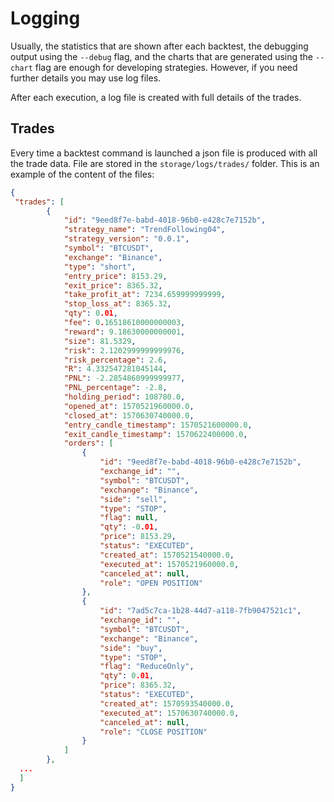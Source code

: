 # Logging

Usually, the statistics that are shown after each backtest, the debugging output using the `--debug` flag, and the charts that are generated using the `--chart` flag are enough for developing strategies. However, if you need further details you may use log files.

After each execution, a log file is created with full details of the trades. 

## Trades

Every time a backtest command is launched a json file is produced with all the trade data. File are stored in the `storage/logs/trades/` folder. This is an example of the content of the files:

```json
{
 "trades": [
		{
			"id": "9eed8f7e-babd-4018-96b0-e428c7e7152b",
			"strategy_name": "TrendFollowing04",
			"strategy_version": "0.0.1",
			"symbol": "BTCUSDT",
			"exchange": "Binance",
			"type": "short",
			"entry_price": 8153.29,
			"exit_price": 8365.32,
			"take_profit_at": 7234.659999999999,
			"stop_loss_at": 8365.32,
			"qty": 0.01,
			"fee": 0.16518610000000003,
			"reward": 9.18630000000001,
			"size": 81.5329,
			"risk": 2.1202999999999976,
			"risk_percentage": 2.6,
			"R": 4.332547281045144,
			"PNL": -2.2854860999999977,
			"PNL_percentage": -2.8,
			"holding_period": 108780.0,
			"opened_at": 1570521960000.0,
			"closed_at": 1570630740000.0,
			"entry_candle_timestamp": 1570521600000.0,
			"exit_candle_timestamp": 1570622400000.0,
			"orders": [
				{
					"id": "9eed8f7e-babd-4018-96b0-e428c7e7152b",
					"exchange_id": "",
					"symbol": "BTCUSDT",
					"exchange": "Binance",
					"side": "sell",
					"type": "STOP",
					"flag": null,
					"qty": -0.01,
					"price": 8153.29,
					"status": "EXECUTED",
					"created_at": 1570521540000.0,
					"executed_at": 1570521960000.0,
					"canceled_at": null,
					"role": "OPEN POSITION"
				},
				{
					"id": "7ad5c7ca-1b28-44d7-a118-7fb9047521c1",
					"exchange_id": "",
					"symbol": "BTCUSDT",
					"exchange": "Binance",
					"side": "buy",
					"type": "STOP",
					"flag": "ReduceOnly",
					"qty": 0.01,
					"price": 8365.32,
					"status": "EXECUTED",
					"created_at": 1570593540000.0,
					"executed_at": 1570630740000.0,
					"canceled_at": null,
					"role": "CLOSE POSITION"
				}
			]
		},
  ...
  ]
}
```
